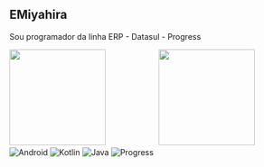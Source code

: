 ## EMiyahira
Sou programador da linha ERP - Datasul - Progress
<div>

<div>

<img height="170em" src = "https://github-readme-stats.vercel.app/api?username=EMiyahira&show_icons=true&theme=synthwave"/> 

<img height="170em" style="margin: 0 16px 0 90px" src ="https://github-readme-stats.vercel.app/api/top-langs/?username=EMiyahira&&layout=compact&hide=shell&theme=dark"/>
</div>
 
<div style="display: inline_block"></div>
<img align="center" alt="Android" src="https://img.shields.io/badge/Android-3DDC84?style=for-the-badge&logo=android&logoColor=white"/>
<img align="center" alt="Kotlin" src="https://img.shields.io/badge/kotlin-%230095D5.svg?style=for-the-badge&logo=kotlin&logoColor=white"/>
<img align="center" alt="Java" src="https://img.shields.io/badge/java-%23ED8B00.svg?style=for-the-badge&logo=java&logoColor=white"/> 
<img align="center" alt="Progress" src="https://img.shields.io/badge/progress-%23ED8B00.svg?style=for-the-badge&logo=java&logoColor=white"/>
</div>
